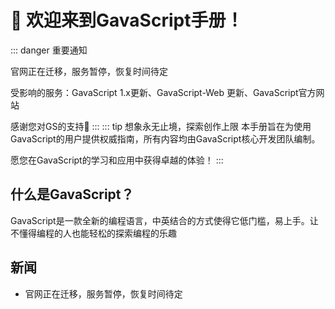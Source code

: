 # 🎉 欢迎来到GavaScript手册！

::: danger 重要通知

官网正在迁移，服务暂停，恢复时间待定

受影响的服务：GavaScript 1.x更新、GavaScript-Web 更新、GavaScript官方网站

感谢您对GS的支持🙏
:::
::: tip 想象永无止境，探索创作上限
本手册旨在为使用GavaScript的用户提供权威指南，所有内容均由GavaScript核心开发团队编制。

愿您在GavaScript的学习和应用中获得卓越的体验！
:::
## 什么是GavaScript？

GavaScript是一款全新的编程语言，中英结合的方式使得它低门槛，易上手。让不懂得编程的人也能轻松的探索编程的乐趣

## 新闻
- 官网正在迁移，服务暂停，恢复时间待定
